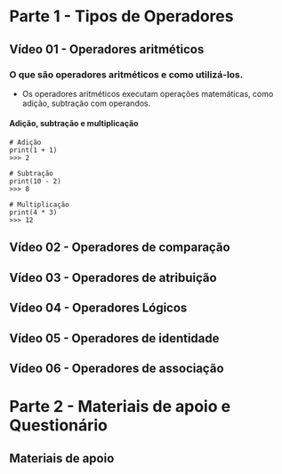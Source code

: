 # Parte 1 - Tipos de Operadores

## Vídeo 01 - Operadores aritméticos

### O que são operadores aritméticos e como utilizá-los.

- Os operadores aritméticos executam operações matemáticas, como adição, subtração com operandos.

#### Adição, subtração e multiplicação

```
# Adição
print(1 + 1)
>>> 2

# Subtração
print(10 - 2)
>>> 8

# Multiplicação
print(4 * 3)
>>> 12
```


## Vídeo 02 - Operadores de comparação

## Vídeo 03 - Operadores de atribuição

## Vídeo 04 - Operadores Lógicos

## Vídeo 05 - Operadores de identidade

## Vídeo 06 - Operadores de associação

# Parte 2 - Materiais de apoio e Questionário

## Materiais de apoio


